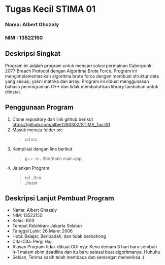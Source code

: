 # Tugas Kecil STIMA 01
### Nama: Albert Ghazaly
### NIM : 13522150

## Deskripsi Singkat
Program ini adalah program untuk mencari solusi permainan Cyberpunk 2077 Breach Protocol dengan Algoritma Brute Force. Program ini mengimplementasikan algoritma brute force dengan membuat struktur data yang sesuai, yakni matriks dan array.
Program ini dibuat menggunakan bahasa pemrograman C++ dan tidak membutuhkan library tambahan untuk diinstal.

## Penggunaan Program
1. Clone repository dari link github berikut https://github.com/albert260302/STIMA_Tucil01
2. Masuk menuju folder src
    > cd src
3. Kompilasi dengan line berikut
    > g++ -o ../bin/main main.cpp
4. Jalankan Program
    >cd ../bin
    <br> ./main

## Deskripsi Lanjut Pembuat Program
- Nama: Albert Ghazaly
- NIM: 13522150
- Kelas: K03
- Tempat Kelahiran: Jakarta Selatan
- Tanggal Lahir: 26 Maret 2006
- Hobi: Belajar, Beribadah, dan tidak berbohong
- Cita-Cita: Pergi Haji
- Alasan Program tidak dibuat GUI nya: Kena demam 3 hari baru sembuh h-1 malem sblm deadline dan itu baru selesai buat algoritmanya. Huhuhu
- Sekian, Terima kasih telah membaca dan semangat memeriksa :)

